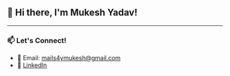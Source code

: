 ## 👋 Hi there, I'm Mukesh Yadav!  
<!---
Welcome to my GitHub profile! I'm a passionate developer, tech enthusiast, and problem solver. I enjoy building innovative solutions. Currently learning and improving my skills in **Swift, kotlin multiplatform, golang, Mobile and backend** 

---

### 📈 GitHub Stats  
![Mukesh's GitHub stats](https://github-readme-stats.vercel.app/api?username=mukeshydv&show_icons=true&theme=radical)
-->
---

### 📫 Let's Connect!  
- 📧 Email: [mails4ymukesh@gmail.com](mailto:mails4ymukesh@gmail.com)  
- 💼 [LinkedIn](https://www.linkedin.com/in/mukeshyadv)

